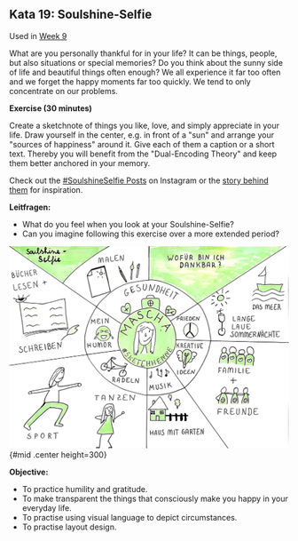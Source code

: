 ## Kata 19: Soulshine-Selfie

Used in [Week 9](0410_Week_09.md)

What are you personally thankful for in your life? It can be things, people, but also situations or special memories? Do you think about the sunny side of life and beautiful things often enough? We all experience it far too often and we forget the happy moments far too quickly. We tend to only concentrate on our  problems.

**Exercise (30 minutes)**

Create a sketchnote of things you like, love, and simply appreciate in your life. Draw yourself in the center, e.g. in front of a "sun" and arrange your "sources of happiness" around it. Give each of them a caption or a short text. Thereby you will benefit from the "Dual-Encoding Theory" and keep them better anchored in your memory.

Check out the [#SoulshineSelfie Posts](https://www.instagram.com/explore/tags/soulshinekalender/) on Instagram or the [story behind them](http://www.vizworks.de/soulshine-kalender/) for inspiration.

**Leitfragen:**

- What do you feel when you look at your Soulshine-Selfie?
- Can you imagine following this exercise over a more extended period?

![SoulshineSelfie by @sketchhenne CC-BY](sketchnotes/soulshineselfie.jpg){#mid .center height=300}

**Objective:**

- To practice humility and gratitude.
- To make transparent the things that consciously make you happy in your everyday life.
- To practise using visual language to depict circumstances.
- To practise layout design.

